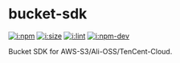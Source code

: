 # bucket-sdk

[![i:npm]][l:npm]
[![i:size]][l:size]
[![i:lint]][l:lint]
[![i:npm-dev]][l:npm]

Bucket SDK for AWS-S3/Ali-OSS/TenCent-Cloud.

[i:npm]: https://img.shields.io/npm/v/bucket-sdk.svg?colorB=blue
[i:npm-dev]: https://img.shields.io/npm/v/bucket-sdk/dev.svg
[l:npm]: https://www.npmjs.com/package/bucket-sdk
[i:size]: https://packagephobia.now.sh/badge?p=bucket-sdk
[l:size]: https://packagephobia.now.sh/result?p=bucket-sdk
[i:lint]: https://img.shields.io/badge/code_style-standard_ES6+-yellow.svg
[l:lint]: https://standardjs.com
